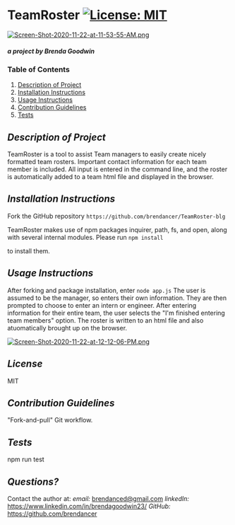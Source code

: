 # TeamRoster [![License: MIT](https://img.shields.io/badge/License-MIT-yellow.svg)](https://opensource.org/licenses/MIT)

[![Screen-Shot-2020-11-22-at-11-53-55-AM.png](https://i.postimg.cc/KvL0cxr5/Screen-Shot-2020-11-22-at-11-53-55-AM.png)](https://postimg.cc/rKV1Q6Hd)

##### _a project by_ Brenda Goodwin

### Table of Contents

1. [Description of Project](#description)
2. [Installation Instructions](#installation)
3. [Usage Instructions](#usage)
4. [Contribution Guidelines](#contribution)
5. [Tests](#tests)

## _Description of Project_ <a name="description"></a>

TeamRoster is a tool to assist Team managers to easily create nicely formatted team rosters. Important contact information for each team member is included. All input is entered in the command line, and the roster is automatically added to a team html file and displayed in the browser.

## _Installation Instructions_ <a name="installation"></a>

Fork the GitHub repository
`https://github.com/brendancer/TeamRoster-blg`

TeamRoster makes use of npm packages inquirer, path, fs, and open, along with several internal modules. Please run
`npm install`

to install them.

## _Usage Instructions_ <a name="usage"></a>

After forking and package installation, enter
`node app.js`
The user is assumed to be the manager, so enters their own information. They are then prompted to choose to enter an intern or engineer. After entering information for their entire team, the user selects the "I'm finished entering team members" option. The roster is written to an html file and also atuomatically brought up on the browser.

[![Screen-Shot-2020-11-22-at-12-12-06-PM.png](https://i.postimg.cc/ncP9WDQR/Screen-Shot-2020-11-22-at-12-12-06-PM.png)](https://postimg.cc/RNw06qdK)

## _License_

MIT

## _Contribution Guidelines_ <a name="contribution"></a>

"Fork-and-pull" Git workflow.

## _Tests_ <a name="tests"></a>

npm run test

## _Questions?_

Contact the author at:
_email:_ brendanced@gmail.com
_linkedIn:_ https://www.linkedin.com/in/brendagoodwin23/
_GitHub:_ https://github.com/brendancer
